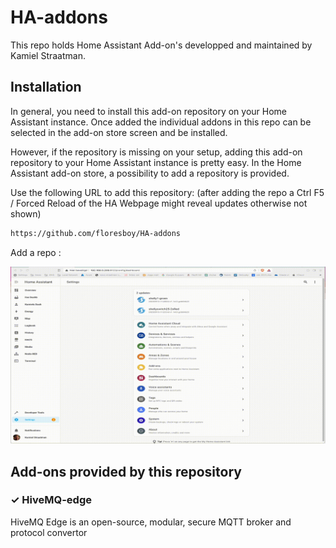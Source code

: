 # HA-addons
 This repo holds Home Assistant Add-on's developped and maintained by Kamiel Straatman.

## Installation

In general, you need to install this add-on repository on your
Home Assistant instance. Once added the individual addons in this repo can be selected 
in the add-on store screen and be installed.


However, if the repository is missing on your setup, adding this add-on
repository to your Home Assistant instance is pretty easy. In the
Home Assistant add-on store, a possibility to add a repository is provided.

Use the following URL to add this repository:
(after adding the repo a Ctrl F5 / Forced Reload of the HA Webpage might reveal updates otherwise not shown)

```txt
https://github.com/floresboy/HA-addons
```

Add a repo :

![alt text][logo]

[logo]: Media/AddHARepo.gif  "Logo Title Text 2"

## Add-ons provided by this repository

### &#10003; HiveMQ-edge
HiveMQ Edge is an open-source, modular, secure MQTT broker and protocol convertor
